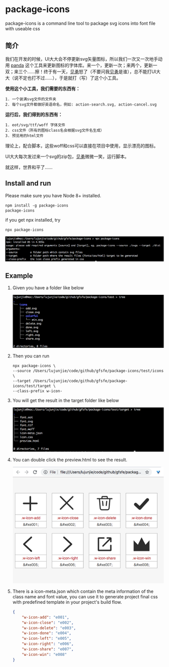 # package-icons

package-icons is a command line tool to package svg icons into font file with useable css

## 简介

我们在开发的时候，UI大大会不停更新svg矢量图标，所以我们一次又一次地手动用 [panda](https://github.com/thunkli/panda) 这个工具来更新图标的字体库。来一个，更新一次；来两个，更新一双；来三个……擦！终于有一天，[见勇](https://github.com/Devil-Cong)怒了（不要问我[见勇](https://github.com/Devil-Cong)是谁），总不能打UI大大（说不定也打不过……），于是就打（写）了这个小工具。    

**使用这个小工具，我们需要的东西有：**

    1. 一个装满svg文件的文件夹
    2. 每个svg文件都做好英语命名，例如: action-search.svg, action-cancel.svg

**运行后，我们得到的东西有：**

    1. eot/svg/ttf/woff 字体文件
    2. css文件（所有的图标class名会根据svg文件名生成）
    3. 预览用的html文件

理论上，配合脚本，这些woff和css可以直接在项目中使用，显示漂亮的图标。    

UI大大每次发过来一个svg的zip包，[见勇](https://github.com/Devil-Cong)微微一笑，运行脚本。    

就这样，世界和平了……

## Install and run

Please make sure you have Node 8+ installed.

```shell
npm install -g package-icons
package-icons
```

if you get npx installed, try

```shell
npx package-icons
```

![Alt text](./pictures/description.png?raw=true)

## Example

1. Given you have a folder like below

    ![Alt text](./pictures/source.png?raw=true)

2. Then you can run

    ```shell
    npx package-icons \
    --source /Users/lujunjie/code/github/gfsfe/package-icons/test/icons  \
    --target /Users/lujunjie/code/github/gfsfe/package-icons/test/target \
    --class-prefix w-icon-
    ```

3. You will get the result in the target folder like below

    ![Alt text](./pictures/target.png?raw=true)

4. You can double click the preview.html to see the result.

    ![Alt text](./pictures/preview.png?raw=true)

5. There is a icon-meta.json which contain the meta information of the class name and font value, you can use it to generate project final css with predefined template in your project's build flow.

    ```json
    {
        "w-icon-add": "e001",
        "w-icon-close": "e002",
        "w-icon-delete": "e003",
        "w-icon-done": "e004",
        "w-icon-left": "e005",
        "w-icon-right": "e006",
        "w-icon-share": "e007",
        "w-icon-win": "e008"
    }
    ```
